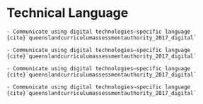 # Technical Language

```{admonition} Unit 1 subject matter covered:
- Communicate using digital technologies–specific language
{cite}`queenslandcurriculumassessmentauthority_2017_digital`
```

```{admonition} Unit 2 subject matter covered:
- Communicate using digital technologies–specific language
{cite}`queenslandcurriculumassessmentauthority_2017_digital`
```

```{admonition} Unit 3 subject matter covered:
- Communicate using digital technologies–specific language
{cite}`queenslandcurriculumassessmentauthority_2017_digital`
```

```{admonition} Unit 4 subject matter covered:
- Communicate using digital technologies–specific language
{cite}`queenslandcurriculumassessmentauthority_2017_digital`
```
